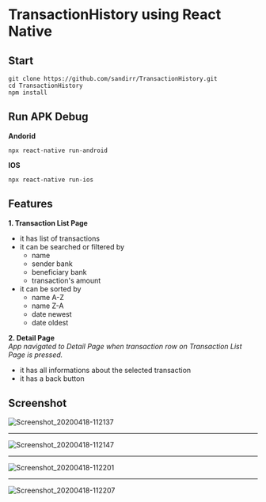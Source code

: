 # TransactionHistory using React Native

## Start

```
git clone https://github.com/sandirr/TransactionHistory.git
cd TransactionHistory
npm install
```

## Run APK Debug

**Andorid**

```
npx react-native run-android
```

**IOS**

```
npx react-native run-ios
```

## Features

**1. Transaction List Page**

- it has list of transactions
- it can be searched or filtered by
  - name
  - sender bank
  - beneficiary bank
  - transaction's amount
- it can be sorted by
  - name A-Z
  - name Z-A
  - date newest
  - date oldest

**2. Detail Page**  
_App navigated to Detail Page when transaction row on Transaction List Page is pressed._

- it has all informations about the selected transaction
- it has a back button

## Screenshot

![Screenshot_20200418-112137](https://user-images.githubusercontent.com/50796200/79628456-64bfda00-816b-11ea-9da6-2962ce51c923.png)

<hr/>

![Screenshot_20200418-112147](https://user-images.githubusercontent.com/50796200/79628455-64274380-816b-11ea-8fa2-b860284b1981.png)

<hr/>

![Screenshot_20200418-112201](https://user-images.githubusercontent.com/50796200/79628451-612c5300-816b-11ea-9d7f-dc7b52988e2d.png)

<hr/>

![Screenshot_20200418-112207](https://user-images.githubusercontent.com/50796200/79628453-638ead00-816b-11ea-94a2-c93354e2c6a6.png)
